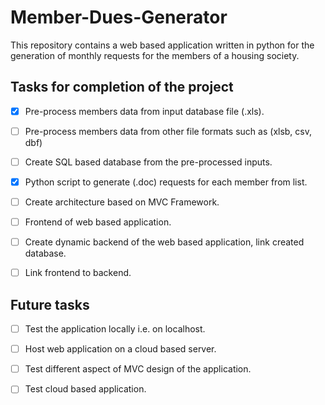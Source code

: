 # Member-Dues-Generator
This repository contains a web based application written in python for the generation of monthly requests for the members of a housing society. 

## Tasks for completion of the project
- [x] Pre-process members data from input database file (.xls).
- [ ] Pre-process members data from other file formats such as (xlsb, csv, dbf)
- [ ] Create SQL based database from the pre-processed inputs.
- [x] Python script to generate (.doc) requests for each member from list.
- [ ] Create architecture based on MVC Framework.
- [ ] Frontend of web based application.
- [ ] Create dynamic backend of the web based application, link created database.
- [ ] Link frontend to backend.


## Future tasks 
- [ ] Test the application locally i.e. on localhost.
- [ ] Host web application on a cloud based server.
- [ ] Test different aspect of MVC design of the application.
- [ ] Test cloud based application.

